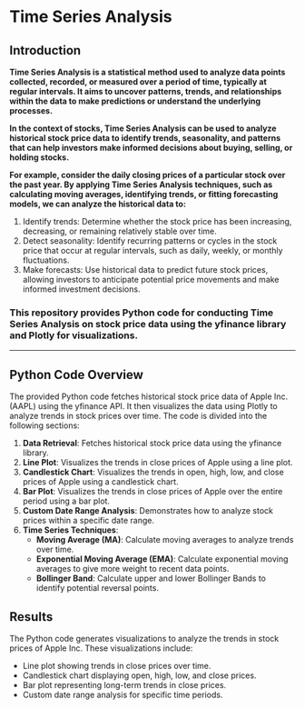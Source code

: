 # Time Series Analysis 

## Introduction

  **Time Series Analysis is a statistical method used to analyze data points collected, recorded, or measured over a period of time, typically at regular intervals. It aims to uncover patterns, trends, and     relationships within the data to make predictions or understand the underlying processes.**
  
  **In the context of stocks, Time Series Analysis can be used to analyze historical stock price data to identify trends, seasonality, and patterns that can help investors make informed decisions about buying, selling, or holding stocks.**
  
  **For example, consider the daily closing prices of a particular stock over the past year. By applying Time Series Analysis techniques, such as calculating moving averages, identifying trends, or fitting forecasting models, we can analyze the historical data to:**

  1. Identify trends: Determine whether the stock price has been increasing, decreasing, or remaining relatively stable over time.
  2. Detect seasonality: Identify recurring patterns or cycles in the stock price that occur at regular intervals, such as daily, weekly, or monthly fluctuations.
  3. Make forecasts: Use historical data to predict future stock prices, allowing investors to anticipate potential price movements and make informed investment decisions.

  ### This repository provides Python code for conducting Time Series Analysis on stock price data using the yfinance library and Plotly for visualizations.
---

## Python Code Overview

The provided Python code fetches historical stock price data of Apple Inc. (AAPL) using the yfinance API. It then visualizes the data using Plotly to analyze trends in stock prices over time. The code is divided into the following sections:

1. **Data Retrieval**: Fetches historical stock price data using the yfinance library.
2. **Line Plot**: Visualizes the trends in close prices of Apple using a line plot.
3. **Candlestick Chart**: Visualizes the trends in open, high, low, and close prices of Apple using a candlestick chart.
4. **Bar Plot**: Visualizes the trends in close prices of Apple over the entire period using a bar plot.
5. **Custom Date Range Analysis**: Demonstrates how to analyze stock prices within a specific date range.
6. **Time Series Techniques**:
   - **Moving Average (MA)**: Calculate moving averages to analyze trends over time.
   - **Exponential Moving Average (EMA)**: Calculate exponential moving averages to give more weight to recent data points.
   - **Bollinger Band**: Calculate upper and lower Bollinger Bands to identify potential reversal points.

## Results

The Python code generates visualizations to analyze the trends in stock prices of Apple Inc. These visualizations include:

- Line plot showing trends in close prices over time.
- Candlestick chart displaying open, high, low, and close prices.
- Bar plot representing long-term trends in close prices.
- Custom date range analysis for specific time periods.

